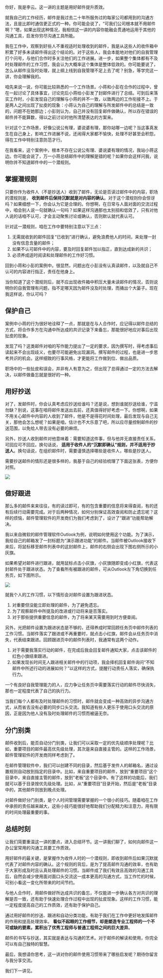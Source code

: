 你好，我是李云。这一讲的主题是用好邮件提升质效。

就我自己的工作经历，邮件是我过去二十年所服务过的每家公司都用到的沟通方法，且是比即时通信更正式的一种。你可能会说了，“可我们公司根本就不用邮件啊？”嗯，如果出现这种情况，我相信这一讲的内容你能融会贯通地运用于其他的沟通工具，启发你穷尽沟通工具所能。

我在工作中，观察到好些人不重视适时处理收到的邮件，我是从这些人的收件箱中积累了好多未读邮件得出这个结论的。对于这些人，我会本能地对他们的自我管理打个问号，与他们合作时多关注他们的工作进展。进一步，如果整个集体都有不及时处理邮件的工作习惯，我会认为大概率这个集体是整体低效的。你可能要说了，怎么从邮件没及时处理，就上纲上线到自我管理不足上去了呢？别急，等学完这一讲，你会理解我的。

咱先来说一说，你可能比较熟悉的一个工作场景。小蒋和小彭在合作的过程中，曾在一起讨论了具体事宜，讨论完后小蒋给小彭发了封邮件进行了总结。可到后来落实工作时，小彭发现自己的理解与小蒋的并不一致，以致两边的工作衔接不上。于是两人之间出现了扯皮的现象：小蒋认为自己的理解与所发邮件中的总结是一致的，问题不在她那边；小彭则认为，自己并没有回复邮件做确认，所以存在错误的邮件并不能算数，得以之前讨论时他所清楚表达的方案来。

针对这个工作场景，好像公说公有理，婆说婆有理，那你站哪一边呢？当这事真发生在自己身上，影响工作进展不说，还闹得大家都不愉快，处理不好甚至会积怨，得在工作中特别注意防范才行。

在我看来，这个案例中，根本不存在公说公有理、婆说婆有理的情况，我站小蒋这边。你可能会说了，万一小蒋总结邮件中的理解是错的呢？如果你会这样问我，说明你并不知道邮件中的一个潜规则。

## 掌握潜规则

只要你作为收件人（不是抄送人）收到了邮件，无论是否读过邮件中的内容，职场的潜规则是， **收到邮件后保持沉默就是对内容的确认**。对于这个潜规则你会惊讶吗？如果细想一下，你会认为它是合理的。你想啊，在日常与人面对面的交流过程中，咱会别人说一句就确认一句吗？如果这样沟通那也太别扭和低效了，只有对他人说的话咱不认可，才会主动聚焦讨论或确认，否则默认就代表认可。

针对这一潜规则，咱在工作中要特别注意以下三点：

1. 无需就收到的邮件回复“已收到”进行确认，避免浪费他人的时间，来处理一封没有信息含量的邮件；
2. 如果不认可邮件中的内容，要及时回复邮件加以指正，直到达成新的共识；
3. 必须养成适时阅读和处理邮件的工作好习惯。

回到小蒋和小彭的案例中。很显然，问题出在小彭没有认真读邮件，以及就自己不认可的内容进行指正，责任在他身上。

当你知道了这个潜规则后，就不应出现收件箱中积压大量未读邮件的情况，否则说明你的自我管理有问题，指不定哪天因为邮件没及时处理，而捅出个大篓子。现在我这样说，你认可吗？

## 保护自己

案例中小蒋的行为很好地诠释了一点，那就是在与人合作时，应记得以邮件总结的方式，将合作多方在沟通中所达成的共识记录下来备忘，那能很好地应对事后出现扯皮的现象。

发现了吗？这类邮件对咱的写作能力提出了一定的要求，因为撰写时，得考虑事后读起来不会出现歧义，也要尽可能避免出现漏洞。撰写邮件的过程，也是进一步思考共识的机会。这样细致的行事风格，才更能将工作做到位、做出品质。

职场中的一些扯皮和误会，并非有人有意为之，但出现了总得通过一定的方法去解决，以邮件做备忘就是很好的一种。

## 用好抄送

对了，发邮件时，你会认真考虑应抄送给谁吗？还是说，想到谁就抄送给谁，宁滥勿缺？别说，这事在咱将邮件发送出去前，还真值得好好考虑一下。你想啊，如果不用关心邮件中内容的人收到了邮件，他是不是得花时间处理，最后发现与自己无关，那他会怎么想呢？如果是咱，估计也不大乐意了吧，所以应尽量控制邮件的抄送范围，以免给人带去没有必要的麻烦。

另外，抄送人收到邮件对他意味着：需要知道这件事，但与他并无直接责任关系，可回应可不回应。换句话说， **适用于收件人的“沉默即确认”规则，并不适用于抄送人**。换句话说，在组织邮件时，需要谨慎选择哪些是收件人，哪些是抄送人。

需要抄送邮件的情形还是很多样的，我基于自己的经验梳理了下面这张表，方便你对照。

![](https://static001.geekbang.org/resource/image/ba/8e/baf1e3408276f5782b259e2db609dc8e.jpg?wh=1892x1054)

## 做好跟进

那么多的邮件来来往往，有的读过即可，有的包含重要的信息将来得查阅，有的还有后续行动需要完成。对于后两种情况，如何分别保证高效查阅和防止遗忘呢？这样的烦恼，邮件管理软件的开发商们为我们考虑到了，设计了“跟进”功能帮助解决。

我以来自微软的邮件管理软件Outlook为例，说明如何使用这个功能。为了演示，我给自己的邮箱发了一封标题为“演示跟进功能”的邮件。当邮件被Outlook接收下来后，将鼠标移至邮件列表中的这封邮件上，邮件的右侧会出现下图右侧所示的小灰旗。

如果希望对邮件进行跟进，就用鼠标点击小灰旗，小灰旗随即变成小红旗，代表这封邮件处于跟进状态。为了查看所有被跟进的邮件，可从Outlook左下角切换到任务页，如下图所示。

![](https://static001.geekbang.org/resource/image/a9/48/a9262aa402cb8fb66c347c50c38b4d48.jpg?wh=1590x920)

就我个人的工作习惯，以下情形会对邮件设置为跟进状态。

1. 对重要但没能立即处理的邮件，为了避免遗忘。
2. 为了观察邮件中所提及的改进或行动将来是否落实。
3. 对于那些提供重要信息的邮件，为了将来某天需要用到时方便查阅。

另外，光把邮件设置为跟进状态是不够的，还得养成时常回顾任务页中邮件列表的工作习惯。当邮件落实了跟进或不再重要时，就点击小红旗，邮件会从任务页中消失，代表结束跟进。回顾跟进页中的邮件列表时，我通常有这两个动作。

1. 对于需要我落实行动的邮件，在完成后我会回复邮件通知大家，点击该邮件的红色小旗结束跟进。
2. 如果发现长时间无人跟进相关邮件中的行动项，我会择机回复邮件询问“不知邮件中所述行动的进展如何？”以这样的方式，提醒行动责任人落实，确保执行力。

一个有良好自我管理能力的人，应力争让任务页中需要落实行动的邮件尽快消失，那也一定程度代表了自己的执行力。

当我们每个人都有及时处理邮件的习惯时，邮件就会变成一种高效的异步沟通方式，从而省去没有必要的同步口头交流。我知道有些人更乐于使用口头交流的原因，正是因为他人没有及时处理邮件的习惯而被逼无奈。

## 分门别类

邮件收到后，能否自动分门别类，让我们可以采取一定的优先级顺序处理呢？比如，重要项目的邮件最高优先级处理，其次是来自直接主管的。这样的工作场景，邮件管理软件的开发商同样考虑到了。

在邮件管理软件中，我们可以创建不同的目录，然后基于发件人的邮箱名，通过设置规则自动放到指定的目录中。比如，来自重要项目的邮件，放到“重要项目”这个目录中，来自直接主管的邮件，放到“老板”这个目录中。有了这样的功能后，我们就可以基于目录按优先级处理。比如，从“重要项目”目录开始，然后是“老板”目录中的，其他邮件则放到晚点处理。

对邮件做好分门别类，是个人时间管理需要掌握的一个很小的技巧。随着咱在工作中承担的责任越来越大，这些小技巧能很好地帮助我们分配精力和注意力，用有限的时间处理最重要的事。

## 总结时刻

让我们简要重温这一讲的要点，进入总结环节。这一讲我们聊了，如何向邮件这一办公室常用的沟通工具要工作质效。

用好邮件的最关键，是掌握作为收件人时的一个潜规则，即收到邮件后如果沉默就代表了对邮件内容的确认。这个规则的背后，是为了提高邮件沟通的效率，也有助于大家形成及时且认真处理邮件的习惯。当邮件成了我们有效且高效的沟通工具后，自然会减少使用面对面口头交流这一成本更高的沟通方式，当工作忙的时候，可别小看这一变化所带来的时间节约。

与他人合作时，用邮件做好所达成共识的备忘，不仅能进一步确认各方对共识的理解是否一致，还有助于快速处理合作过程中出现的扯皮现象。这样的工作习惯，能一定程度提高自己的工作质效，还有助于保护自己。

通过用好邮件的抄送、跟进和自动分类功能，有助于我们在工作中更好地发挥邮件的作用和提高处理效率。 **看似不起眼的工作细节，却是塑造专业工程师的一个不可或缺的要素，累积出了优秀工程师与普通工程师之间的巨大差异**。

邮件的书写与抄送，其实就是表达与沟通的艺术。对于邮件的解读和使用，你完全可以有自己独特的智慧。

最后，我想请你思考，这一讲对你的邮件使用习惯带来了哪些启发呢？期待你留言与我分享交流。

我们下一讲见。